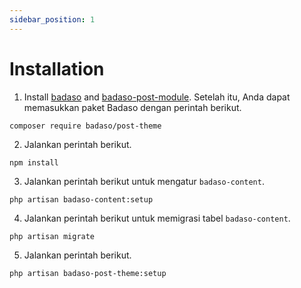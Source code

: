 ```yaml
---
sidebar_position: 1
---
```


# Installation

1. Install [badaso](https://github.com/uasoft-indonesia/badaso) and [badaso-post-module](https://github.com/uasoft-indonesia/badaso-post-module). Setelah itu, Anda dapat memasukkan paket Badaso dengan perintah berikut.

```
composer require badaso/post-theme
```

2. Jalankan perintah berikut.
```
npm install
```

3. Jalankan perintah berikut untuk mengatur `badaso-content`.

```
php artisan badaso-content:setup
```

4. Jalankan perintah berikut untuk memigrasi tabel `badaso-content`.

```
php artisan migrate
```

5. Jalankan perintah berikut.

```
php artisan badaso-post-theme:setup
```
